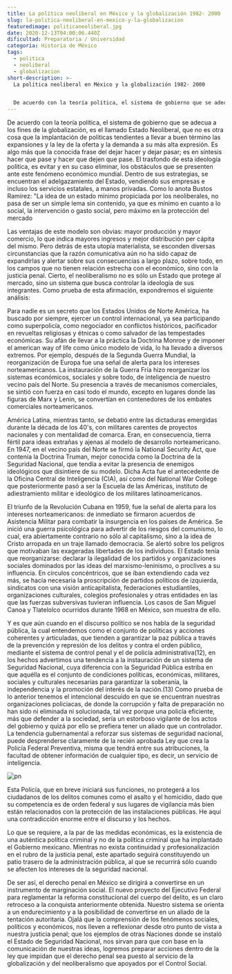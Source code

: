 ```yaml
---
title: La política neoliberal en México y la globalización 1982- 2000
slug: la-politica-neoliberal-en-mexico-y-la-globalizacion
featuredimage: politicaneoliberal.jpg
date: 2020-12-13T04:00:06.440Z
dificultad: Preparatoria / Universidad
categoria: Historia de México
tags:
  - politica
  - neoliberal
  - globalizacion
short-description: >-
  La política neoliberal en México y la globalización 1982- 2000


  De acuerdo con la teoría política, el sistema de gobierno que se adecua a los fines de la globalización
---
```

De acuerdo con la teoría política, el sistema de gobierno que se adecua a los fines de la globalización, es el llamado Estado Neoliberal, que no es otra cosa que la implantación de políticas tendientes a llevar a buen término las expansiones y la ley de la oferta y la demanda a su más alta expresión. Es algo más que la conocida frase del dejar hacer y dejar pasar; es en síntesis hacer que pase y hacer que dejen que pase. El trasfondo de esta ideología política, es evitar y en su caso eliminar, los obstáculos que se presenten ante este fenómeno económico mundial. Dentro de sus estrategias, se encuentran el adelgazamiento del Estado, vendiendo sus empresas e incluso los servicios estatales, a manos privadas. Como lo anota Bustos Ramírez: "La idea de un estado mínimo propiciada por los neoliberales, no pasa de ser un simple lema sin contenido, ya que es mínimo en cuanto a lo social, la intervención o gasto social, pero máximo en la protección del mercado 

Las ventajas de este modelo son obvias: mayor producción y mayor comercio, lo que indica mayores ingresos y mejor distribución per cápita del mismo. Pero detrás de esta utopía materialista, se esconden diversas circunstancias que la razón comunicativa aún no ha sido capaz de expandirlas y alertar sobre sus consecuencias a largo plazo, sobre todo, en los campos que no tienen relación estrecha con el económico, sino con la justicia penal. Cierto, el neoliberalismo no es sólo un Estado que protege al mercado, sino un sistema que busca controlar la ideología de sus integrantes. Como prueba de esta afirmación, expondremos el siguiente análisis:

Para nadie es un secreto que los Estados Unidos de Norte América, ha buscado por siempre, ejercer un control internacional, ya sea participando como superpolicía, como negociador en conflictos históricos, pacificador en revueltas religiosas y étnicas o como salvador de las tempestades económicas. Su afán de llevar a la práctica la Doctrina Monroe y de imponer el american way of life como único modelo de vida, lo ha llevado a diversos extremos. Por ejemplo, después de la Segunda Guerra Mundial, la reorganización de Europa fue una señal de alerta para los intereses norteamericanos. La instauración de la Guerra Fría hizo reorganizar los sistemas económicos, sociales y sobre todo, de inteligencia de nuestro vecino país del Norte. Su presencia a través de mecanismos comerciales, se sintió con fuerza en casi todo el mundo, excepto en lugares donde las figuras de Marx y Lenin, se convertían en contenedores de los embates comerciales norteamericanos.

América Latina, mientras tanto, se debatió entre las dictaduras emergidas durante la década de los 40's, con militares carentes de proyectos nacionales y con mentalidad de comarca. Eran, en consecuencia, tierra fértil para ideas extrañas y ajenas al modelo de desarrollo norteamericano. En 1947, en el vecino país del Norte se firmó la National Security Act, que contenía la Doctrina Truman, mejor conocida como la Doctrina de la Seguridad Nacional, que tendía a evitar la presencia de enemigos ideológicos que disintiere de su modelo. Dicha Acta fue el antecedente de la Oficina Central de Inteligencia (CIA), así como del National War College que posteriormente pasó a ser la Escuela de las Américas, instituto de adiestramiento militar e ideológico de los militares latinoamericanos.

El triunfo de la Revolución Cubana en 1959, fue la señal de alerta para los intereses norteamericanos: de inmediato se firmaron acuerdos de Asistencia Militar para combatir la insurgencia en los países de América. Se inició una guerra psicológica para advertir de los riesgos del comunismo, lo cual, era abiertamente contrario no sólo al capitalismo, sino a la idea de Cristo arropada en un traje llamado democracia. Se alertó sobre los peligros que motivaban las exageradas libertades de los individuos. El Estado tenía que reorganizarse: declarar la ilegalidad de los partidos y organizaciones sociales dominados por las ideas del marxismo-leninismo, o proclives a su influencia. En círculos concéntricos, que se iban extendiendo cada vez más, se hacía necesaria la proscripción de partidos políticos de izquierda, sindicatos con una visión anticapitalista, federaciones estudiantiles, organizaciones culturales, colegios profesionales y otras entidades en las que las fuerzas subversivas tuvieran influencia. Los casos de San Miguel Canoa y Tlatelolco ocurridos durante 1968 en México, son muestra de ello.

Y es que aún cuando en el discurso político se nos habla de la seguridad pública, la cual entendemos como el conjunto de políticas y acciones coherentes y articuladas, que tienden a garantizar la paz pública a través de la prevención y represión de los delitos y contra el orden público, mediante el sistema de control penal y el de policía administrativa(12), en los hechos advertimos una tendencia a la instauración de un sistema de Seguridad Nacional, cuya diferencia con la Seguridad Pública estriba en que aquélla es el conjunto de condiciones políticas, económicas, militares, sociales y culturales necesarias para garantizar la soberanía, la independencia y la promoción del interés de la nación.(13) Como prueba de lo anterior tenemos el intencional descuido en que se encuentran nuestras organizaciones policiacas, de donde la corrupción y falta de preparación no han sido ni eliminada ni solucionada, tal vez porque una policía eficiente, más que defender a la sociedad, sería un estorboso vigilante de los actos del gobierno y quizá por ello se prefiera tener un aliado que un controlador. La tendencia gubernamental a reforzar sus sistemas de seguridad nacional, puede desprenderse claramente de la recién aprobada Ley que crea la Policía Federal Preventiva, misma que tendrá entre sus atribuciones, la facultad de obtener información de cualquier tipo, es decir, un servicio de inteligencia.

![pn](/assets/pn.jpg "pn")

Esta Policía, que en breve iniciará sus funciones, no protegerá a los ciudadanos de los delitos comunes como el asalto y el homicidio, dado que su competencia es de orden federal y sus lugares de vigilancia más bien están relacionados con la protección de las instalaciones públicas. He aquí una contradicción enorme entre el discurso y los hechos.



Lo que se requiere, a la par de las medidas económicas, es la existencia de una auténtica política criminal y no de la política criminal que ha implantado el Gobierno mexicano. Mientras no exista continuidad y profesionalización en el rubro de la justicia penal, este apartado seguirá constituyendo un patio trasero de la administración pública, al que se recurrirá sólo cuando se afecten los intereses de la seguridad nacional.



De ser así, el derecho penal en México se dirigirá a convertirse en un instrumento de marginación social. El nuevo proyecto del Ejecutivo Federal para reglamentar la reforma constitucional del cuerpo del delito, es un claro retroceso a la conquista anteriormente obtenida. Nuestro sistema se orienta a un endurecimiento y a la posibilidad de convertirse en un aliado de la tentación autoritaria. Ojalá que la comprensión de los fenómenos sociales, políticos y económicos, nos lleven a reflexionar desde otro punto de vista a nuestra justicia penal; que los ejemplos de otras Naciones donde se instaló el Estado de Seguridad Nacional, nos sirvan para que con base en la comunicación de nuestras ideas, logremos preparar acciones dentro de la ley que impidan que el derecho penal sea puesto al servicio de la globalización y del neoliberalismo que apoyados por el Control Social.